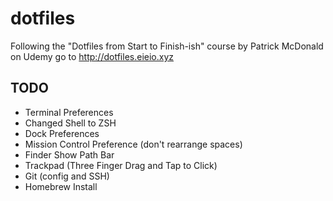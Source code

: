 # dotfiles
Following the "Dotfiles from Start to Finish-ish" course by Patrick McDonald on Udemy
go to http://dotfiles.eieio.xyz

## TODO
- Terminal Preferences
- Changed Shell to ZSH
- Dock Preferences
- Mission Control Preference (don't rearrange spaces)
- Finder Show Path Bar
- Trackpad (Three Finger Drag and Tap to Click)
- Git (config and SSH)
- Homebrew Install

